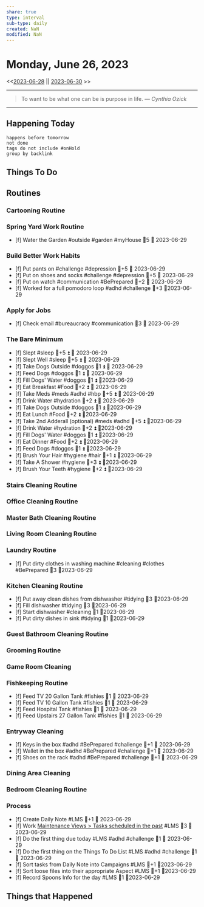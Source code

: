 ```yaml
---
share: true
type: interval
sub-type: daily
created: NaN 
modified: NaN
---
```

# Monday, June 26, 2023
<<[2023-06-28](./2023-06-28.md) || [2023-06-30](./2023-06-30.md) >>

---

> To want to be what one can be is purpose in life.
> — <cite>Cynthia Ozick</cite>

---
## Happening Today
```tasks
happens before tomorrow
not done
tags do not include #onHold
group by backlink
```

## Things To Do































































































## Routines
### Cartooning Routine


### Spring Yard Work Routine
- [f] Water the Garden #outside #garden #myHouse 🥄5 📅 2023-06-29


### Build Better Work Habits
- [f] Put pants on #challenge #depression 🥄+5 📅 2023-06-29
- [f] Put on shoes and socks #challenge #depression 🥄+5 📅 2023-06-29
- [f] Put on watch #communication #BePrepared 🥄+2 📅 2023-06-29
- [f] Worked for a full pomodoro loop #adhd #challenge 🥄+3 📆2023-06-29


### Apply for Jobs
- [f] Check email #bureaucracy #communication 🥄3 📅 2023-06-29


### The Bare Minimum
- [f] Slept #sleep 🥄+5 ⏫ 📅 2023-06-29
- [f] Slept Well #sleep 🥄+5 ⏫ 📅 2023-06-29
- [f] Take Dogs Outside  #doggos  🥄1 ⏫ 📅 2023-06-29
- [f] Feed Dogs #doggos  🥄1 ⏫ 📅 2023-06-29
- [f] Fill Dogs' Water #doggos  🥄1 ⏫ 📆2023-06-29
- [f] Eat Breakfast #Food  🥄+2 ⏫ 📅 2023-06-29
- [f] Take Meds  #meds #adhd #hbp 🥄+5 ⏫ 📅 2023-06-29
- [f] Drink Water #hydration 🥄+2 ⏫ 📅 2023-06-29
- [f] Take Dogs Outside  #doggos 🥄1 ⏫ 📆2023-06-29
- [f] Eat Lunch #Food  🥄+2 ⏫ 📆2023-06-29
- [f] Take 2nd Adderall (optional) #meds #adhd  🥄+5 ⏫ 📆2023-06-29
- [f] Drink Water #hydration   🥄+2 ⏫ 📆2023-06-29
- [f] Fill Dogs' Water #doggos  🥄1 ⏫ 📆2023-06-29
- [f] Eat Dinner #Food  🥄+2 ⏫ 📆2023-06-29
- [f] Feed Dogs #doggos  🥄1 ⏫ 📆2023-06-29
- [f] Brush Your Hair #hygiene #hair 🥄+1 ⏫ 📆2023-06-29
- [f] Take A Shower #hygiene  🥄+3 ⏫ 📆2023-06-29
- [f] Brush Your Teeth #hygiene 🥄+2 ⏫ 📆2023-06-29


### Stairs Cleaning Routine


### Office Cleaning Routine


### Master Bath Cleaning Routine


### Living Room Cleaning Routine


### Laundry Routine
- [f] Put dirty clothes in washing machine #cleaning #clothes #BePrepared  🥄3  📆2023-06-29


### Kitchen Cleaning Routine
- [f] Put away clean dishes from dishwasher #tidying 🥄3 📆2023-06-29
- [f] Fill dishwasher #tidying 🥄3 📆2023-06-29
- [f] Start dishwasher #cleaning 🥄1 📆2023-06-29
- [f] Put dirty dishes in sink #tidying 🥄1 📆2023-06-29


### Guest Bathroom Cleaning Routine


### Grooming Routine


### Game Room Cleaning


### Fishkeeping Routine
- [f] Feed TV 20 Gallon Tank #fishies 🥄1 📅 2023-06-29
- [f] Feed TV 10 Gallon Tank #fishies 🥄1 📅 2023-06-29
- [f] Feed Hospital Tank #fishies 🥄1 📅 2023-06-29
- [f] Feed Upstairs 27 Gallon Tank #fishies 🥄1 📅 2023-06-29


### Entryway Cleaning
- [f] Keys in the box #adhd #BePrepared #challenge 🥄+1 📅 2023-06-29
- [f] Wallet in the box #adhd #BePrepared #challenge 🥄+1 📅 2023-06-29
- [f] Shoes on the rack #adhd #BePrepared #challenge 🥄+1 📅 2023-06-29


### Dining Area Cleaning


### Bedroom Cleaning Routine


### Process
- [f] Create Daily Note #LMS 🥄+1 📅 2023-06-29
- [f] Work [Maintenance Views > Tasks scheduled in the past](./Maintenance%20Views.md#Tasks%20scheduled%20in%20the%20past) #LMS  🥄3 📅 2023-06-29
- [f] Do the first thing due today #LMS #adhd #challenge 🥄1 📅 2023-06-29
- [f] Do the first thing on the Things To Do List #LMS #adhd #challenge 🥄1 📅 2023-06-29
- [f] Sort tasks from Daily Note into Campaigns #LMS 🥄+1   📆2023-06-29
- [f] Sort loose files into their appropriate Aspect  #LMS 🥄+1   📆2023-06-29
- [f] Record Spoons Info for the day #LMS 🥄1 📆2023-06-29




## Things that Happened
